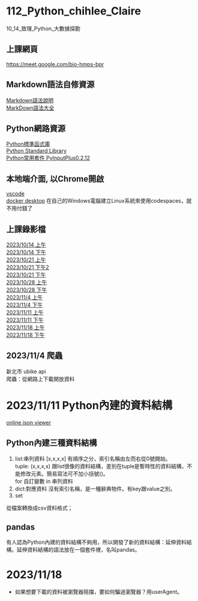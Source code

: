# 112_Python_chihlee_Claire
10_14_致理_Python_大數據探勘

## 上課網頁
https://meet.google.com/bio-hmps-bpr

## Markdown語法自修資源
[Markdown語法說明](https://markdown.tw/)<br />
[MarkDown語法大全](https://hackmd.io/@eMP9zQQ0Qt6I8Uqp2Vqy6w/SyiOheL5N/%2FBVqowKshRH246Q7UDyodFA?type=book)

## Python網路資源
[Python標準函式庫](https://python-doc-tw.github.io/library/index.html)<br />
[Python Standard Library](https://docs.python.org/3/library/index.html)<br />
[Python常用套件 PyInputPlus0.2.12](https://pypi.org/project/PyInputPlus/)

## 本地端介面, 以Chrome開啟
[vscode](https://code.visualstudio.com/docs/?dv=win)<br/>
[docker desktop](https://www.docker.com/products/docker-desktop/) 在自己的Windows電腦建立Linux系統來使用codespaces，就不用付錢了

## 上課錄影檔
[2023/10/14 上午](https://www.youtube.com/watch?v=YWTf5MMuTlY)<br />
[2023/10/14 下午](https://www.youtube.com/watch?v=ywgZoFSFy6o)<br />
[2023/10/21 上午](https://www.youtube.com/watch?v=mTQnQarFk0c)<br />
[2023/10/21 下午2](https://www.youtube.com/watch?v=_D8jTDrcVkk)<br />
[2023/10/21 下午](https://www.youtube.com/watch?v=xilBp4OW_S4)<br />
[2023/10/28 上午](https://www.youtube.com/watch?v=OmaI3Lk14xs)<br />
[2023/10/28 下午](https://www.youtube.com/watch?v=bPO4ogiVKmE)<br />
[2023/11/4 上午](https://www.youtube.com/watch?v=FNED5Xou-HU)<br />
[2023/11/4 下午](https://www.youtube.com/watch?v=6bIXI2lhDu0)<br />
[2023/11/11 上午](https://www.youtube.com/watch?v=FNED5Xou-HU)<br />
[2023/11/11 下午](https://www.youtube.com/watch?v=z5NiuQoStRc)<br />
[2023/11/18 上午](https://www.youtube.com/watch?v=-K0lWABQmG4)<br />
[2023/11/18 下午]()

## 2023/11/4 爬蟲
新北市 ubike api<br />
爬蟲：從網路上下載開放資料

# 2023/11/11 Python內建的資料結構
[online json viewer](https://jsonviewer.stack.hu/)
## Python內建三種資料結構
1. list:串列資料 [x,x,x,x] 有順序之分，索引名稱由左而右從0號開始。<br />
   tuple: (x,x,x,x) 跟list很像的資料結構，差別在tuple是暫時性的資料結構，不能修改元素。簡易寫法可不加小括號()。<br />
   for 自訂變數 in 串列資料 <br />
2. dict:對應資料 沒有索引名稱，是一種辭典物件。有key跟value之別。
3. set
 
從檔案轉換成csv資料格式；

## pandas
有人認為Python內建的資料結構不夠用，所以開發了新的資料結構：延伸資料結構。延伸資料結構的語法放在一個套件裡，名叫pandas。

# 2023/11/18 
* 如果想要下載的資料被瀏覽器阻擋，要如何騙過瀏覽器？用userAgent。
